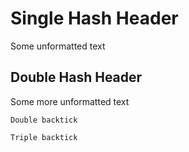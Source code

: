 # Single Hash Header
Some unformatted text

## Double Hash Header
Some more unformatted text

``
Double backtick
``

```
Triple backtick
```

